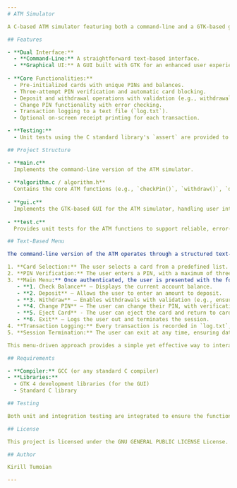 ```yaml
---
# ATM Simulator

A C-based ATM simulator featuring both a command-line and a GTK-based graphical user interface (GUI). This project implements core ATM functionalities such as card selection, PIN verification, balance inquiry, deposit, withdrawal, and PIN change, along with transaction logging and receipt generation.

## Features

- **Dual Interface:**  
  - **Command-Line:** A straightforward text-based interface.
  - **Graphical UI:** A GUI built with GTK for an enhanced user experience.
  
- **Core Functionalities:**  
  - Pre-initialized cards with unique PINs and balances.
  - Three-attempt PIN verification and automatic card blocking.
  - Deposit and withdrawal operations with validation (e.g., withdrawal multiples).
  - Change PIN functionality with error checking.
  - Transaction logging to a text file (`log.txt`).
  - Optional on-screen receipt printing for each transaction.

- **Testing:**  
  - Unit tests using the C standard library's `assert` are provided to ensure the reliability of the ATM functions.

## Project Structure

- **main.c**  
  Implements the command-line version of the ATM simulator.
  
- **algorithm.c / algorithm.h**  
  Contains the core ATM functions (e.g., `checkPin()`, `withdraw()`, `deposit()`, `changePin()`, etc.) and data structures.
  
- **gui.c**  
  Implements the GTK-based GUI for the ATM simulator, handling user interactions and screen navigation.
  
- **test.c**  
  Provides unit tests for the ATM functions to support reliable, error-free operation.

## Text-Based Menu

The command-line version of the ATM operates through a structured text-based menu system, allowing users to interact with the ATM using numerical selections. The flow is as follows:

1. **Card Selection:** The user selects a card from a predefined list.
2. **PIN Verification:** The user enters a PIN, with a maximum of three attempts before the card is blocked.
3. **Main Menu:** Once authenticated, the user is presented with the following options:
   - **1. Check Balance** – Displays the current account balance.
   - **2. Deposit** – Allows the user to enter an amount to deposit.
   - **3. Withdraw** – Enables withdrawals with validation (e.g., ensuring the amount is a multiple of a specified value).
   - **4. Change PIN** – The user can change their PIN, with verification of the old PIN before setting a new one.
   - **5. Eject Card** - The user can eject the card and return to card selection, while the data of his account is updated.
   - **6. Exit** – Logs the user out and terminates the session.
4. **Transaction Logging:** Every transaction is recorded in `log.txt`, providing a history of deposits, withdrawals, and PIN changes.
5. **Session Termination:** The user can exit at any time, ensuring data integrity and security.

This menu-driven approach provides a simple yet effective way to interact with the ATM simulator without requiring a graphical interface.

## Requirements

- **Compiler:** GCC (or any standard C compiler)
- **Libraries:**  
  - GTK 4 development libraries (for the GUI)
  - Standard C library

## Testing

Both unit and integration testing are integrated to ensure the functionality of all core features. Run the unit tests provided in `test.c` to verify that each ATM function behaves as expected.

## License

This project is licensed under the GNU GENERAL PUBLIC LICENSE License.

## Author

Kirill Tumoian

---
```

